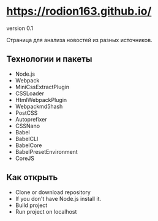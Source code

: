 # https://rodion163.github.io/
version 0.1

Страница для анализа новостей из разных источников.

Технологии и пакеты
------------------
- Node.js
- Webpack
- MiniCssExtractPlugin
- CSSLoader
- HtmlWebpackPlugin
- Webpackmd5hash
- PostCSS
- Autoprefixer
- CSSNano
- Babel
- BabelCLI
- BabelCore
- BabelPresetEnvironment
- CoreJS

Как открыть
----------------
- Clone or download repository
- If you don't have Node.js install it.
- Build project 
- Run project on localhost 